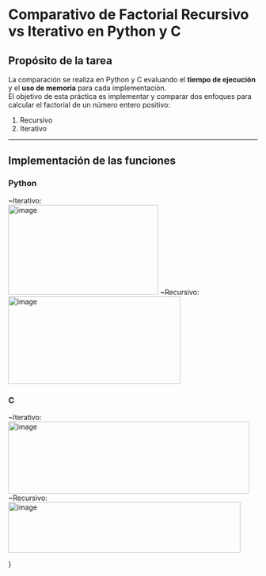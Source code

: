 # Comparativo de Factorial Recursivo vs Iterativo en Python y C

## Propósito de la tarea  
La comparación se realiza en Python y C evaluando el **tiempo de ejecución** y el **uso de memoria** para cada implementación.  
El objetivo de esta práctica es implementar y comparar dos enfoques para calcular el factorial de un número entero positivo:
  1. Recursivo  
  2. Iterativo  
---
## Implementación de las funciones  
### **Python**
~Iterativo:  
<img width="303" height="182" alt="image" src="https://github.com/user-attachments/assets/49e3578c-a306-47e7-a45a-09fbc2567c57" />
~Recursivo:  
 <img width="348" height="177" alt="image" src="https://github.com/user-attachments/assets/01a4e8cc-6898-4e6e-ae3d-c70f0a668bb5" />

### **C**  
~Iterativo:  
<img width="487" height="146" alt="image" src="https://github.com/user-attachments/assets/3c1054bb-775c-47c9-9421-629494c3a15e" />
~Recursivo:  
<img width="469" height="103" alt="image" src="https://github.com/user-attachments/assets/5bc41674-dd7f-4d61-9082-ede19a419ad0" />
  
}  
